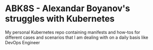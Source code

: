 # ABK8S - Alexandar Boyanov's struggles with Kubernetes
My personal Kubernetes repo
containing manifests and how-tos for different cases and scenarios that I am dealing with on a daily basis like DevOps Engineer
